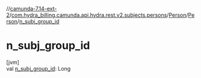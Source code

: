 //[camunda-7.14-ext-2](../../../../index.md)/[com.hydra_billing.camunda.api.hydra.rest.v2.subjects.persons](../../index.md)/[Person](../index.md)/[Person](index.md)/[n_subj_group_id](n_subj_group_id.md)

# n_subj_group_id

[jvm]\
val [n_subj_group_id](n_subj_group_id.md): Long
